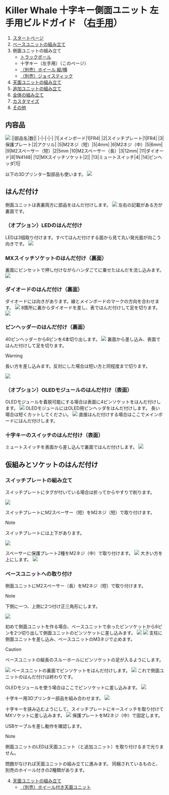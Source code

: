 
# Killer Whale 十字キー側面ユニット 左手用ビルドガイド （[右手用](../右手用/3_側面ユニット_十字キー.md)）

1. [スタートページ](../README.md)
2. [ベースユニットの組み立て](../左手用/2_ベースユニット.md)
3. 側面ユニットの組み立て
   - [トラックボール](../左手用/3_側面ユニット_トラックボール.md)
   - 十字キー（左手用）（このページ）
   - [（別売）ホイール 縦/横](../左手用/3_側面ユニット_ホイール.md)
   - [（別売）ジョイスティック](../左手用/3_側面ユニット_ジョイスティック.md)
4. [天面ユニットの組み立て](../左手用/4_天面ユニット.md)
5. [追加ユニットの組み立て](../左手用/5_追加ユニット.md)
6. [全体の組み立て](../左手用/6_全体の組み立て.md)
7. [カスタマイズ](../左手用/7_カスタマイズ.md)
8. [その他](../左手用/8_その他.md)

## 内容品
![](../img/3_2_dpad_l/3_1_1_contents.jpg)
||部品名|数||
|-|-|-|-|
|1|メインボード|1|FR4|
|2|スイッチプレート|1|FR4|
|3|保護プレート|2|アクリル|
|5|M2ネジ（短）|5|4mm|
|6|M2ネジ（中）|5|6mm|
|9|M2スペーサー（短）|2|5mm
|10|M2スペーサー（長）|3|12mm|
|11|ダイオード|8|1N4148|
|12|MXスイッチソケット|2||
|13|ミュートスイッチ|4|
|14|ピンヘッダ|1||

以下の3Dプリンター製部品も使います。
![](../img/3_1_trackball_r/IMG_3353.jpg)

## はんだ付け
側面ユニットは表裏両方に部品をはんだ付けします。
![](../img/3_2_dpad_l/3_1_2_overall.jpg)
左右の記載がある方が裏面です。
### （オプション）LEDのはんだ付け
LEDは3個取り付けます。すべてはんだ付けする面から見て丸い発光面が向こう向きです。
![](../img/3_2_dpad_l/3_1_3_led.jpg)

### MXスイッチソケットのはんだ付け（裏面）
裏面にピンセットで押し付けながらハンダごてに乗せたはんだを流し込みます。
![](../img/3_2_dpad_l/3_1_4_mxsocket.jpg)

### ダイオードのはんだ付け（裏面）
ダイオードには向きがあります。線とメインボードのマークの方向を合わせます。
![](../img/c_diode.jpg)
8箇所に裏からダイオードを差し、表ではんだ付けして足を切ります。
![](../img/3_2_dpad_l/3_1_5_diodes.jpg)

### ピンヘッダーのはんだ付け（裏面）
40ピンヘッダーから6ピンを4本切り出します。
![](../img/c_pin_header_6.jpg)
裏面から差し込み、表面ではんだ付けして足を切ります。
> [!WARNING]
> 長い方を差し込みます。反対にした場合は短い方と同程度まで切ります。


![](../img/3_2_dpad_l/3_1_10_pin_header.jpg)
### （オプション）OLEDモジュールのはんだ付け（表面）
OLEDモジュールを着脱可能にする場合は表面に4ピンソケットをはんだ付けします。
![](../img/3_2_dpad_l/3_1_11_oled_socket.jpg)
OLEDモジュールにはOLED用ピンヘッダをはんだ付けします。    長い場合は短くカットしてください。
![](../img/c_oled_header.jpg)
直接はんだ付けする場合はここでメインボードにはんだ付けします。

### 十字キーのスイッチのはんだ付け（表面）
ミュートスイッチを表面から差し込んで裏面ではんだ付けします。
![](../img/3_2_dpad_l/3_1_12_mute_switch.jpg)

## 仮組みとソケットのはんだ付け
### スイッチプレートの組み立て

スイッチプレートにタグが付いている場合は折ってからやすりで削ります。

![](../img/c_switch_l.jpg)

スイッチプレートにM2スペーサー（短）をM2ネジ（短）で取り付けます。
> [!NOTE]
> スイッチプレートには上下があります。

![](../img/3_2_dpad_l/3_1_15_switch_1.jpg)

スペーサーに保護プレート2種をM2ネジ（中）で取り付けます。
![](../img/3_2_dpad_l/3_1_16_switch_2.jpg)
大きい方を上にします。
![](../img/3_2_dpad_l/3_1_17_switch_3.jpg)

### ベースユニットへの取り付け
側面ユニットにM2スペーサー（長）をM2ネジ（短）で取り付けます。

> [!NOTE]
> 下側に一つ、上側に2つ付け正三角形にします。

![](../img/3_2_dpad_l/3_1_18_spacers.jpg)

初めて側面ユニットを作る場合、ベースユニットで余ったピンソケットから6ピンを2つ切り出して側面ユニットのピンソケットに差し込みます。
![](../img/c_pin_socket_6.jpg)
![](../img/3_2_dpad_l/3_1_19_pinsocket.jpg)
支柱に側面ユニットを差し込み、ベースユニットのM3ネジで止めます。
> [!CAUTION]
> ベースユニットの縦長のスルーホールにピンソケットの足が入るようにします。

![](../img/3_2_dpad_l/3_1_27_base_1.jpg)
ベースユニットの裏面でピンソケットをはんだ付けします。
![](../img/3_2_dpad_l/3_1_28_base_2.jpg)
これで側面ユニットのはんだ付けは終わりです。

OLEDモジュールを使う場合はここでピンソケットに差し込みます。
![](../img/3_2_dpad_l/3_1_29_base_3.jpg)

十字キー用3Dプリンター部品を組み合わせます。
![](../img/3_2_dpad_l/IMG_3356.jpg)

十字キーを挟み込むようにして、スイッチプレートにキースイッチを取り付けてMXソケットに差し込みます。
![](../img/3_2_dpad_l/3_1_30_complete.jpg)
保護プレートをM2ネジ（中）で固定します。

USBケーブルを差し動作を確認します。
> [!NOTE]
> 側面ユニットのLEDは天面ユニット（と追加ユニット）を取り付けるまで光りません。

問題がなければ天面ユニットの組み立てに進みます。
同梱されているものと、別売のホイール付きの2種類があります。

4. [天面ユニットの組み立て](../左手用/4_天面ユニット.md)
   - [（別売）ホイール付き天面ユニット](../左手用/4_ホイール付き天面ユニット.md)
